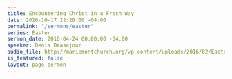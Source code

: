 ```yaml
---
title: Encountering Christ in a Fresh Way
date: 2016-10-17 22:29:00 -04:00
permalink: "/sermons/easter"
series: Easter
sermon_date: 2016-04-24 00:00:00 -04:00
speaker: Denis Beasejour
audio_file: http://mariemontchurch.org/wp-content/uploads/2016/02/Easter-Sunday-2016.mp3?_=1
is_featured: false
layout: page-sermon
---
```


